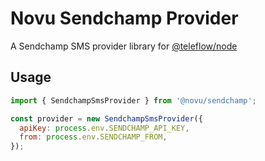 # Novu Sendchamp Provider

A Sendchamp SMS provider library for [@teleflow/node](https://github.com/novuhq/novu)

## Usage

```javascript
import { SendchampSmsProvider } from '@novu/sendchamp';

const provider = new SendchampSmsProvider({
  apiKey: process.env.SENDCHAMP_API_KEY,
  from: process.env.SENDCHAMP_FROM,
});
```
